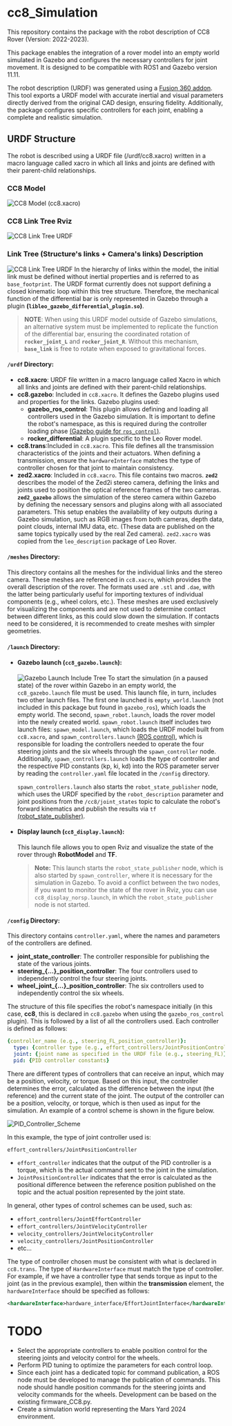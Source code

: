 # cc8_Simulation
This repository contains the package with the robot description of CC8 Rover (Version: 2022-2023).

This package enables the integration of a rover model into an empty world simulated in Gazebo and configures the necessary controllers for joint movement. It is designed to be compatible with ROS1 and Gazebo version 11.11.

The robot description (URDF) was generated using a [Fusion 360 addon](https://github.com/syuntoku14/fusion2urdf). This tool exports a URDF model with accurate inertial and visual parameters directly derived from the original CAD design, ensuring fidelity. Additionally, the package configures specific controllers for each joint, enabling a complete and realistic simulation.
## URDF Structure
The robot is described using a URDF file (/urdf/cc8.xacro) written in a macro language called xacro in which all links and joints are defined with their parent-child relationships.
### CC8 Model
![CC8 Model (cc8.xacro)](figures/cc8_visual.png)
### CC8 Link Tree Rviz 
![CC8 Link Tree URDF](figures/cc8_link_tree_rviz.png)
### Link Tree (Structure's links + Camera's links) Description
![CC8 Link Tree URDF](figures/cc8_link_tree.png)
In the hierarchy of links within the model, the initial link must be defined without inertial properties and is referred to as `base_footprint`. The URDF format currently does not support defining a closed kinematic loop within this tree structure. Therefore, the mechanical function of the differential bar is only represented in Gazebo through a plugin **(`libleo_gazebo_differential_plugin.so`)**.

> **NOTE**: When using this URDF model outside of Gazebo simulations, an alternative system must be implemented to replicate the function of the differential bar, ensuring the coordinated rotation of **`rocker_joint_L`** and **`rocker_joint_R`**. Without this mechanism, **`base_link`** is free to rotate when exposed to gravitational forces.

#### `/urdf` Directory:
- **cc8.xacro**: URDF file written in a macro language called Xacro in which all links and joints are defined with their parent-child relationships.
- **cc8.gazebo**: Included in `cc8.xacro`. It defines the Gazebo plugins used and properties for the links. Gazebo plugins used:
  - **gazebo_ros_control**: This plugin allows defining and loading all controllers used in the Gazebo simulation. It is important to define the robot's namespace, as this is required during the controller loading phase [(Gazebo guide for `ros_control`)](https://classic.gazebosim.org/tutorials?tut=ros_control).
  - **rocker_differential**: A plugin specific to the Leo Rover model.
- **cc8.trans**:Included in `cc8.xacro`. This file defines all the transmission characteristics of the joints and their actuators. When defining a transmission, ensure the `hardwareInterface` matches the type of controller chosen for that joint to maintain consistency.
- **zed2.xacro**: Included in `cc8.xacro`. This file contains two macros. **`zed2`** describes the model of the Zed2i stereo camera, defining the links and joints used to position the optical reference frames of the two cameras. **`zed2_gazebo`** allows the simulation of the stereo camera within Gazebo by defining the necessary sensors and plugins along with all associated parameters. This setup enables the availability of key outputs during a Gazebo simulation, such as RGB images from both cameras, depth data, point clouds, internal IMU data, etc. (These data are published on the same topics typically used by the real Zed camera).
`zed2.xacro` was copied from the `leo_description` package of Leo Rover.

#### `/meshes` Directory:
This directory contains all the meshes for the individual links and the stereo camera. These meshes are referenced in `cc8.xacro`, which provides the overall description of the rover. The formats used are `.stl` and `.dae`, with the latter being particularly useful for importing textures of individual components (e.g., wheel colors, etc.). These meshes are used exclusively for visualizing the components and are not used to determine contact between different links, as this could slow down the simulation. If contacts need to be considered, it is recommended to create meshes with simpler geometries.

#### `/launch` Directory:
- #### Gazebo launch (`cc8_gazebo.launch`):
  ![Gazebo Launch Include Tree](figures/launch_gazebo.png)
  To start the simulation (in a paused state) of the rover within Gazebo in an empty world, the `cc8_gazebo.launch` file must be used. This launch file, in turn, includes two other launch files. The first one launched is `empty_world.launch` (not included in this package but found in `gazebo_ros`), which loads the empty world. The second, `spawn_robot.launch`, loads the rover model into the newly created world.
  `spawn_robot.launch` itself includes two launch files: `spawn_model.launch`, which loads the URDF model built from `cc8.xacro`, and `spawn_controllers.launch` [(ROS control)](https://classic.gazebosim.org/tutorials?tut=ros_control), which is responsible for loading the controllers needed to operate the four steering joints and the six wheels through the `spawn_controller` node. Additionally, `spawn_controllers.launch` loads the type of controller and the respective PID constants (kp, ki, kd) into the ROS parameter server by reading the `controller.yaml` file located in the `/config` directory.

  `spawn_controllers.launch` also starts the `robot_state_publisher` node, which uses the URDF specified by the `robot_description` parameter and joint positions from the `/cc8/joint_states` topic to calculate the robot's forward kinematics and publish the results via `tf` [(robot_state_publisher)](https://wiki.ros.org/robot_state_publisher).

- #### Display launch (`cc8_display.launch`):
  This launch file allows you to open Rviz and visualize the state of the rover through **RobotModel** and **TF**.
  > **Note:** This launch starts the `robot_state_publisher` node, which is also started by `spawn_controller`, where it is necessary for the simulation in Gazebo. To avoid a conflict between the two nodes, if you want to monitor the state of the rover in Rviz, you can use `cc8_display_norsp.launch`, in which the `robot_state_publisher` node is not started.
#### `/config` Directory:
This directory contains `controller.yaml`, where the names and parameters of the controllers are defined.
- **joint_state_controller**: The controller responsible for publishing the state of the various joints.
- **steering_{...}_position_controller**: The four controllers used to independently control the four steering joints.
- **wheel_joint_{...}_position_controller**: The six controllers used to independently control the six wheels.

The structure of this file specifies the robot's namespace initially (in this case, **cc8**, this is declared in `cc8.gazebo` when using the `gazebo_ros_control` plugin). This is followed by a list of all the controllers used. Each controller is defined as follows:

```yaml
{controller_name (e.g., steering_FL_position_controller)}:
  type: {controller type (e.g., effort_controllers/JointPositionController)}
  joint: {joint name as specified in the URDF file (e.g., steering_FL)}
  pid: {PID controller constants}
```
There are different types of controllers that can receive an input, which may be a position, velocity, or torque. Based on this input, the controller determines the error, calculated as the difference between the input (the reference) and the current state of the joint. The output of the controller can be a position, velocity, or torque, which is then used as input for the simulation. An example of a control scheme is shown in the figure below.

![PID_Controller_Scheme](figures/controller_PID.png)

In this example, the type of joint controller used is:

`effort_controllers/JointPositionController`

- `effort_controller` indicates that the output of the PID controller is a torque, which is the actual command sent to the joint in the simulation.
- `JointPositionController` indicates that the error is calculated as the positional difference between the reference position published on the topic and the actual position represented by the joint state.

In general, other types of control schemes can be used, such as:

- `effort_controllers/JointEffortController`
- `effort_controllers/JointVelocityController`
- `velocity_controllers/JointVelocityController`
- `velocity_controllers/JointPositionController`
- etc...

The type of controller chosen must be consistent with what is declared in `cc8.trans`. The type of `HardwareInterface` must match the type of controller. For example, if we have a controller type that sends torque as input to the joint (as in the previous example), then within the **transmission** element, the `hardwareInterface` should be specified as follows:

```xml
<hardwareInterface>hardware_interface/EffortJointInterface</hardwareInterface>
```

# TODO
- Select the appropriate controllers to enable position control for the steering joints and velocity control for the wheels.
- Perform PID tuning to optimize the parameters for each control loop.
- Since each joint has a dedicated topic for command publication, a ROS node must be developed to manage the publication of commands. This node should handle position commands for the steering joints and velocity commands for the wheels. Development can be based on the existing firmware_CC8.py.
- Create a simulation world representing the Mars Yard 2024 environment.



  
